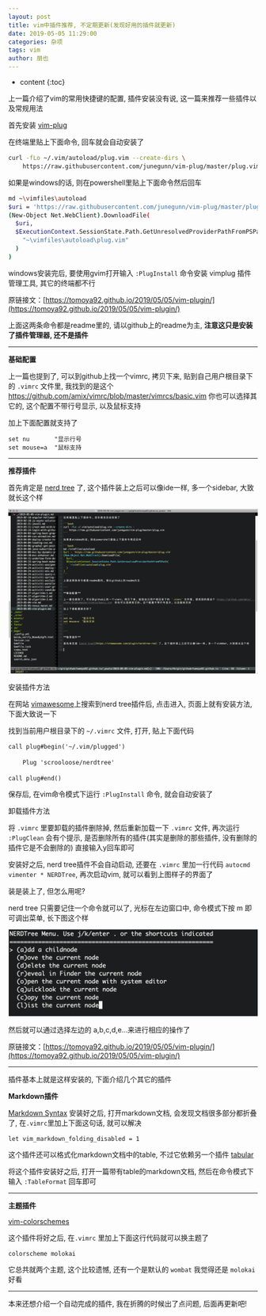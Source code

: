 ```yaml
---
layout: post
title: vim中插件推荐, 不定期更新(发现好用的插件就更新)
date: 2019-05-05 11:29:00
categories: 杂项
tags: vim
author: 朋也
---
```


* content
{:toc}

上一篇介绍了vim的常用快捷键的配置, 插件安装没有说, 这一篇来推荐一些插件以及常规用法





首先安装 [vim-plug](https://github.com/junegunn/vim-plug) 

在终端里贴上下面命令, 回车就会自动安装了

```bash
curl -fLo ~/.vim/autoload/plug.vim --create-dirs \
    https://raw.githubusercontent.com/junegunn/vim-plug/master/plug.vim
```

如果是windows的话, 则在powershell里贴上下面命令然后回车

```bash
md ~\vimfiles\autoload
$uri = 'https://raw.githubusercontent.com/junegunn/vim-plug/master/plug.vim'
(New-Object Net.WebClient).DownloadFile(
  $uri,
  $ExecutionContext.SessionState.Path.GetUnresolvedProviderPathFromPSPath(
    "~\vimfiles\autoload\plug.vim"
  )
)
```

windows安装完后, 要使用gvim打开输入 `:PlugInstall` 命令安装 vimplug 插件管理工具, 其它的终端都不行

原链接文：[https://tomoya92.github.io/2019/05/05/vim-plugin/](https://tomoya92.github.io/2019/05/05/vim-plugin/)

上面这两条命令都是readme里的, 请以github上的readme为主, **注意这只是安装了插件管理器, 还不是插件**

---

**基础配置**

上一篇也提到了, 可以到github上找一个vimrc, 拷贝下来, 贴到自己用户根目录下的 `.vimrc` 文件里, 我找到的是这个 https://github.com/amix/vimrc/blob/master/vimrcs/basic.vim  你也可以选择其它的, 这个配置不带行号显示, 以及鼠标支持

加上下面配置就支持了

```
set nu       "显示行号
set mouse=a  "鼠标支持
```

---

**推荐插件**

首先肯定是 [nerd tree](https://vimawesome.com/plugin/nerdtree-red) 了, 这个插件装上之后可以像ide一样, 多一个sidebar, 大致就长这个样

![](/assets/QQ20190505-134426@2x.png)

安装插件方法

在网站 [vimawesome](https://vimawesome.com/)上搜索到nerd tree插件后, 点击进入, 页面上就有安装方法, 下面大致说一下

找到当前用户根目录下的 `~/.vimrc` 文件, 打开, 贴上下面代码

```
call plug#begin('~/.vim/plugged')

    Plug 'scrooloose/nerdtree'

call plug#end()
```

保存后, 在vim命令模式下运行 `:PlugInstall` 命令, 就会自动安装了

卸载插件方法

将 `.vimrc` 里要卸载的插件删除掉, 然后重新加载一下 `.vimrc` 文件, 再次运行 `:PlugClean` 会有个提示, 是否删除所有的插件(其实是删除的那些插件, 没有删除的插件它是不会删除的) 直接输入y回车即可

安装好之后, nerd tree插件不会自动启动, 还要在 `.vimrc` 里加一行代码 `autocmd vimenter * NERDTree`, 再次启动vim, 就可以看到上图样子的界面了

装是装上了, 但怎么用呢? 

nerd tree 只需要记住一个命令就可以了, 光标在左边窗口中, 命令模式下按 m 即可调出菜单, 长下图这个样

![](/assets/QQ20190505-135111@2x.png) 

然后就可以通过选择左边的 a,b,c,d,e...来进行相应的操作了

原链接文：[https://tomoya92.github.io/2019/05/05/vim-plugin/](https://tomoya92.github.io/2019/05/05/vim-plugin/)

---

插件基本上就是这样安装的, 下面介绍几个其它的插件

**Markdown插件**

[Markdown Syntax](https://vimawesome.com/plugin/markdown-syntax) 安装好之后, 打开markdown文档, 会发现文档很多部分都折叠了, 在`.vimrc`里加上下面这句话, 就可以解决

```
let vim_markdown_folding_disabled = 1
```

这个插件还可以格式化markdown文档中的table, 不过它依赖另一个插件 [tabular](https://vimawesome.com/plugin/tabular)

将这个插件安装好之后, 打开一篇带有table的markdown文档, 然后在命令模式下输入 `:TableFormat` 回车即可

---

**主题插件**

[vim-colorschemes](https://vimawesome.com/plugin/vim-colorschemes-sweeter-than-fiction)

这个插件将好之后, 在`.vimrc` 里加上下面这行代码就可以换主题了 

```
colorscheme molokai
```

它总共就两个主题, 这个比较遗憾, 还有一个是默认的 `wombat` 我觉得还是 `molokai` 好看

--- 

本来还想介绍一个自动完成的插件, 我在折腾的时候出了点问题, 后面再更新吧!

